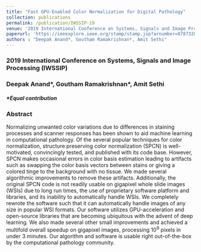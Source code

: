 ```yaml
---
title: "Fast GPU-Enabled Color Normalization for Digital Pathology"
collection: publications
permalink: /publication/IWSSIP-19
venue: '2019 International Conference on Systems, Signals and Image Processing (IWSSIP)'
paperurl: 'https://ieeexplore.ieee.org/stamp/stamp.jsp?arnumber=8787328'
authors : "Deepak Anand*, Goutham Ramakrishnan*, Amit Sethi" 
---
```

### 2019 International Conference on Systems, Signals and Image Processing (IWSSIP)
### Deepak Anand\*, Goutham Ramakrishnan\*, Amit Sethi
##### \*Equal contribution

### Abstract
Normalizing unwanted color variations due to differences in staining processes and scanner responses has been shown to aid machine learning in computational pathology. Of the several popular techniques for color normalization, structure preserving color normalization (SPCN) is well-motivated, convincingly tested, and published with its code base. However, SPCN makes occasional errors in color basis estimation leading to artifacts such as swapping the color basis vectors between stains or giving a colored tinge to the background with no tissue. We made several algorithmic improvements to remove these artifacts. Additionally, the original SPCN code is not readily usable on gigapixel whole slide images (WSIs) due to long run times, the use of proprietary software platform and libraries, and its inability to automatically handle WSIs. We completely rewrote the software such that it can automatically handle images of any size in popular WSI formats. Our software utilizes GPU-acceleration and open-source libraries that are becoming ubiquitous with the advent of deep learning. We also made several other small improvements and achieved a multifold overall speedup on gigapixel images, processing 10<sup>9</sup> pixels in under 3 minutes. Our algorithm and software is usable right out-of-the-box by the computational pathology community.
